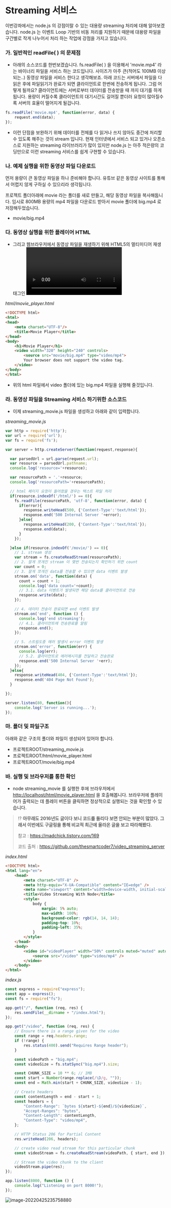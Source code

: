 # Streaming 서비스

이번강좌에서는 node.js 의 강점이랄 수 있는 대용량 streaming 처리에 대해 알아보겠습니다. node.js 는 이벤트 Loop 기반의 비동 처리를 지원하기 때문에 대용량 파일을 구간별로 작게 나누어서 처리 하는 작업에 강점을 가지고 있습니다.





### 가. 일반적인 readFile( ) 의 문제점

- 아래의 소스코드를 한번보겠습니다. fs.readFile( ) 을 이용해서 'movie.mp4' 라는 바이너리 파일을 서비스 하는 코드입니다. 사이즈가 아주 큰(적어도 100MB 이상되는..) 동영상 파일을 서비스 한다고 생각해보죠. 아래 코드는 서버에서 파일을 다 읽은 후에 파일읽기가 완료가 되면 클라이언트로 한번에 전송하게 됩니다. 그럼 어떻게 될까요? 클라이언트에는 서버로부터 데이터를 전송받을 때 까지 대기를 하게 됩니다. 용량이 커질수록 클라이언트의 대기시간도 길어질 뿐더러 요청이 많아질수록 서버의 효율이 떨어지게 될겁니다.

```js
fs.readFile('movie.mp4', function(error, data) {
    request.end(data);
});
```

- 이런 단점을 보완하기 위해 데이터를 전체를 다 읽거나 쓰지 않아도 중간에 처리할 수 있도록 해주는 것이 stream 입니다. 현재 인터넷에서 서비스 되고 있거나 오픈소스로 지원하는 streaming 라이브러리가 많이 있지만 node.js 는 아주 적은량의 코딩만으로 이런 streaming 서비스를 쉽게 구현할 수 있습니다.





### 나. 예제 실행을 위한 동영상 파일 다운로드

먼저 용량이 큰 동영상 파일을 하나 준비해야 합니다. 유튜브 같은 동영상 사이트를 통해서 어렵지 않게 구하실 수 있으리라 생각됩니다.

프로젝트 폴더아래에 movie 라는 폴더를 새로 만들고, 해당 동영상 파일을 복사해둡니다. 임시로 800MB 용량의 mp4 파일을 다운로드 받아서 movie 폴더에 big.mp4 로 저장해두었습니다.

- movie/big.mp4





### 다. 동영상 실행을 위한 플레이어 HTML

- 그리고 웹브라우저에서 동영상 파일을 재생하기 위해 HTML5의 멀티미디어 재생 태그인 <video>를 사용해서 저장해둔 big.mp4 파일을 실행하는 형태로 소스코드를 작성해 보겠습니다. 먼저 각 리소스를 분리하기 위해 html 폴더를 하나 생성합니다. 그리고 html 폴더 아래에 movie_player.html 파일을 만들고 아래와 같이 입력합니다.



*html/movie_player.html*

```html
<!DOCTYPE html>
<html>
<head>
    <meta charset="UTF-8"/>
    <title>Movie Player</title>
</head>
<body>
    <h1>Movie Player</h1>
    <video width="320" height="240" controls>
        <source src="movie/big.mp4" type="video/mp4">
        Your browser does not support the video tag.
    </video>
</body>
</html>
```

- 위의 html 파일에서 video 폴더에 있는 big.mp4 파일을 실행해 줄것입니다.





### 라. 동영상 파일을 Streaming 서비스 하기위한 소스코드

- 이제 streaming_movie.js 파일을 생성하고 아래와 같이 입력합니다.



*streaming_movie.js*

```js
var http = require('http');
var url = require('url');
var fs = require('fs');

var server = http.createServer(function(request,response){

  var parsedUrl = url.parse(request.url);
  var resource = parsedUrl.pathname;
  console.log('resource='+resource);

  var resourcePath = '.'+resource;
  console.log('resourcePath='+resourcePath);

  // html 페이지 요청이 들어왔을 경우는 텍스트 파일 처리
  if(resource.indexOf('/html/') == 0){
    fs.readFile(resourcePath, 'utf-8', function(error, data) {
      if(error){
        response.writeHead(500, {'Content-Type':'text/html'});
        response.end('500 Internal Server '+error);
      }else{
        response.writeHead(200, {'Content-Type':'text/html'});
        response.end(data);
      }
    });

  }else if(resource.indexOf('/movie/') == 0){
    // 1. stream 생성
    var stream = fs.createReadStream(resourcePath);
    // 2. 잘게 쪼개진 stream 이 몇번 전송되는지 확인하기 위한 count
    var count = 0;
    // 3. 잘게 쪼개진 data를 전송할 수 있으면 data 이벤트 발생 
    stream.on('data', function(data) {
      count = count + 1;
      console.log('data count='+count);
      // 3.1. data 이벤트가 발생되면 해당 data를 클라이언트로 전송
      response.write(data);
    });

    // 4. 데이터 전송이 완료되면 end 이벤트 발생
    stream.on('end', function () {
      console.log('end streaming');
      // 4.1. 클라이언트에 전송완료를 알림
      response.end();
    });

    // 5. 스트림도중 에러 발생시 error 이벤트 발생
    stream.on('error', function(err) {
      console.log(err);
      // 5.2. 클라이언트로 에러메시지를 전달하고 전송완료
      response.end('500 Internal Server '+err);
    });
  }else{
    response.writeHead(404, {'Content-Type':'text/html'});
    response.end('404 Page Not Found');
  }

});

server.listen(80, function(){
    console.log('Server is running...');
});
```





### 마. 폴더 및 파일구조

아래와 같은 구조의 폴더와 파일이 생성되어 있어야 합니다.

- 프로젝트ROOT/streaming_movie.js
- 프로젝트ROOT/html/movie_player.html
- 프로젝트ROOT/movie/big.mp4





### 바. 실행 및 브라우저를 통한 확인

- node streaming_movie 를 실행한 후에 브라우저에서 [http://localhost/html/movie\_player.html](http://localhost/html/movie/_player.html) 을 호출해봅니다. 브라우저에 플레이어가 출력되는 데 플레이 버튼을 클릭하면 정상적으로 실행되는 것을 확인할 수 있습니다.



> ⁉ **아무래도 2016년도 글이다 보니 코드를 돌리다 보면 안되는 부분이 많았다. 그래서 이번에도 구글링을 통해 비교적 최근에 올라온 글을 보고 따라해봤다.**
>
> 참고 : https://madchick.tistory.com/169
>
> 코드 출처 : https://github.com/thesmartcoder7/video_streaming_server



*index.html*

```html
<!DOCTYPE html>
<html lang="en">
    <head>
        <meta charset="UTF-8" />
        <meta http-equiv="X-UA-Compatible" content="IE=edge" />
        <meta name="viewport" content="width=device-width, initial-scale=1.0" />
        <title>Video Streaming With Node</title>
        <style>
            body {
                margin: 5% auto;
                max-width: 100%;
                background-color: rgb(14, 14, 14);
                padding-top: 10%;
                padding-left: 35%;
            }
        </style>
    </head>
    <body>
        <video id="videoPlayer" width="50%" controls muted="muted" autoplay>
            <source src="/video" type="video/mp4" />
        </video>
    </body>
</html>
```



*index.js*

```js
const express = require("express");
const app = express();
const fs = require("fs");

app.get("/", function (req, res) {
    res.sendFile(__dirname + "/index.html");
});

app.get("/video", function (req, res) {
    // Ensure there is a range given for the video
    const range = req.headers.range;
    if (!range) {
        res.status(400).send("Requires Range header");
    }

    const videoPath = "big.mp4";
    const videoSize = fs.statSync("big.mp4").size;

    const CHUNK_SIZE = 10 ** 6; // 1MB
    const start = Number(range.replace(/\D/g, ""));
    const end = Math.min(start + CHUNK_SIZE, videoSize - 1);

    // Create headers
    const contentLength = end - start + 1;
    const headers = {
        "Content-Range": `bytes ${start}-${end}/${videoSize}`,
        "Accept-Ranges": "bytes",
        "Content-Length": contentLength,
        "Content-Type": "video/mp4",
    };

    // HTTP Status 206 for Partial Content
    res.writeHead(206, headers);

    // create video read stream for this particular chunk
    const videoStream = fs.createReadStream(videoPath, { start, end });

    // Stream the video chunk to the client
    videoStream.pipe(res);
});

app.listen(8000, function () {
    console.log("Listening on port 8000!");
});
```

![image-20220425235758880](C:\Users\tnals\TIL\node.js\capture\image-20220425235758880.png)

